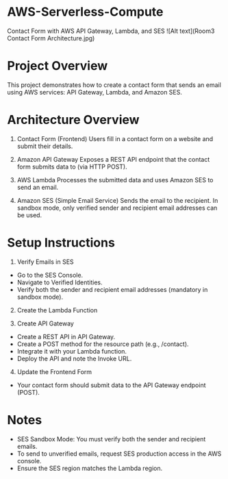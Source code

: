 # AWS-Serverless-Compute
Contact Form with AWS API Gateway, Lambda, and SES
![Alt text](Room3 Contact Form Architecture.jpg)
# Project Overview
This project demonstrates how to create a contact form that sends an
email using AWS services: API Gateway, Lambda, and Amazon SES.

# Architecture Overview

1.  Contact Form (Frontend)
    Users fill in a contact form on a website and submit their details.

2.  Amazon API Gateway
    Exposes a REST API endpoint that the contact form submits data to
    (via HTTP POST).

3.  AWS Lambda
    Processes the submitted data and uses Amazon SES to send an email.

4.  Amazon SES (Simple Email Service)
    Sends the email to the recipient. In sandbox mode, only verified
    sender and recipient email addresses can be used.


# Setup Instructions

1. Verify Emails in SES

-   Go to the SES Console.
-   Navigate to Verified Identities.
-   Verify both the sender and recipient email addresses (mandatory in
    sandbox mode).

2. Create the Lambda Function

3. Create API Gateway

-   Create a REST API in API Gateway.
-   Create a POST method for the resource path (e.g., /contact).
-   Integrate it with your Lambda function.
-   Deploy the API and note the Invoke URL.

4. Update the Frontend Form

-   Your contact form should submit data to the API Gateway endpoint
    (POST).

# Notes

-   SES Sandbox Mode: You must verify both the sender and recipient
    emails.
-   To send to unverified emails, request SES production access in the
    AWS console.
-   Ensure the SES region matches the Lambda region.




